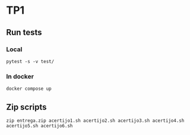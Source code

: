 # TP1 

## Run tests

### Local
```shell
pytest -s -v test/
```

### In docker
```shell
docker compose up 
```

## Zip scripts

```shell
zip entrega.zip acertijo1.sh acertijo2.sh acertijo3.sh acertijo4.sh acertijo5.sh acertijo6.sh

```

